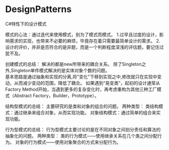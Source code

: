 # DesignPatterns
C#特性下的设计模式

模式的心法：通过迭代来使用模式，别为了模式而模式。
	1.过早且过度的设计，影响需求的实现，也带来不必要的麻烦，毕竟存在着只需要最简单设计的需求。
	2.设计的评价，并非是否符合的是非题，而是一个判断程度深浅的评估题，要记住过犹不及。

创建模式的总结：
	解决的都是new所带来的耦合关系。
	除了Singleton之外,Singleton单件模式解决的是实体对象个数的问题。	
	基本思路是通过抽象和实现的分离,将"变化"下移到实现之中,修改就只在实现中变动，从而减少变动的范围，降低了耦合。
	如果遇到“易变类”，起初的设计通常从Factory Method开始，当遇到更多的复杂变化时，再考虑重构为其他三种工厂模式（Abstract Factory，Builder，Prototype）。

结构型模式的总结：
	主要研究的是类和对象的组合的问题。
	两种类型：
		类结构模式：通过继承来组合对象，从而实现功能。
		对象结构模式：通过简单的组合来实现功能。

行为型模式的总结：
	行为型模式主要讨论的是在不同对象之间划分责任和算法的抽象化的问题。
	两种类型：
		  类的行为模式——使用继承关系在几个类之间分配行为。
		对象的行为模式——使用对象聚合的方式来分配行为。